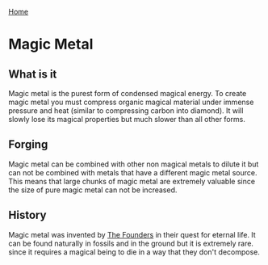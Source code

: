 [Home](../README.md)

# Magic Metal

## What is it
Magic metal is the purest form of condensed magical energy. To create magic metal you must compress organic magical material under immense pressure and heat (similar to compressing carbon into diamond). It will slowly lose its magical properties but much slower than all other forms. 

## Forging
Magic metal can be combined with other non magical metals to dilute it but can not be combined with metals that have a different magic metal source. This means that large chunks of magic metal are extremely valuable since the size of pure magic metal can not be increased.  

## History
Magic metal was invented by [The Founders](../races/founders.md) in their quest for eternal life. It can be found naturally in fossils and in the ground but it is extremely rare. since it requires a magical being to die in a way that they don't decompose.